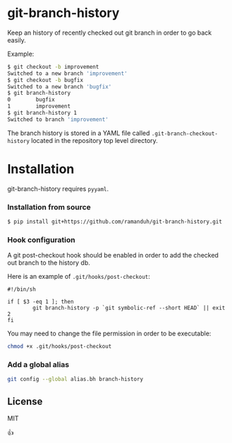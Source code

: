 # git-branch-history

Keep an history of recently checked out git branch in order to go back easily.

Example:
```sh
$ git checkout -b improvement
Switched to a new branch 'improvement'
$ git checkout -b bugfix
Switched to a new branch 'bugfix'
$ git branch-history
0        bugfix
1        improvement
$ git branch-history 1
Switched to branch 'improvement'
```

The branch history is stored in a YAML file called `.git-branch-checkout-history` located in the repository top level directory.

# Installation

git-branch-history requires `pyyaml`.

### Installation from source

```sh
$ pip install git+https://github.com/ramanduh/git-branch-history.git
```

### Hook configuration

A git post-checkout hook should be enabled in order to add the checked out branch to the history db.

Here is an example of `.git/hooks/post-checkout`:

```
#!/bin/sh

if [ $3 -eq 1 ]; then
        git branch-history -p `git symbolic-ref --short HEAD` || exit 2
fi
```

You may need to change the file permission in order to be executable:
```sh
chmod +x .git/hooks/post-checkout
```

### Add a global alias

```sh
git config --global alias.bh branch-history
```


License
----

MIT

 :+1:
